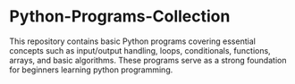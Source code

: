 # Python-Programs-Collection
This repository contains basic Python programs covering essential concepts such as input/output handling, loops, conditionals, functions, arrays, and basic algorithms. These programs serve as a strong foundation for beginners learning python programming.
